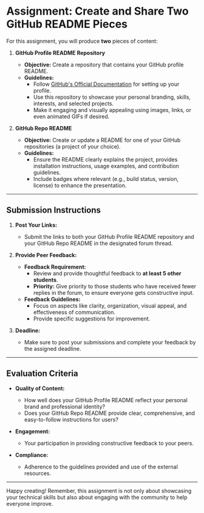 # Assignment: Create and Share Two GitHub README Pieces

For this assignment, you will produce **two** pieces of content:

1. **GitHub Profile README Repository**
    - **Objective:** Create a repository that contains your GitHub profile README.
    - **Guidelines:**
        - Follow [GitHub's Official Documentation](https://docs.github.com/en/get-started/start-your-journey/setting-up-your-profile) for setting up your profile.
        - Use this repository to showcase your personal branding, skills, interests, and selected projects.
        - Make it engaging and visually appealing using images, links, or even animated GIFs if desired.

2. **GitHub Repo README**
    - **Objective:** Create or update a README for one of your GitHub repositories (a project of your choice).
    - **Guidelines:**
        - Ensure the README clearly explains the project, provides installation instructions, usage examples, and contribution guidelines.
        - Include badges where relevant (e.g., build status, version, license) to enhance the presentation.

---

## Submission Instructions

1. **Post Your Links:**
    - Submit the links to both your GitHub Profile README repository and your GitHub Repo README in the designated forum thread.

2. **Provide Peer Feedback:**
    - **Feedback Requirement:**
        - Review and provide thoughtful feedback to **at least 5 other students**.
        - **Priority:** Give priority to those students who have received fewer replies in the forum, to ensure everyone gets constructive input.
    - **Feedback Guidelines:**
        - Focus on aspects like clarity, organization, visual appeal, and effectiveness of communication.
        - Provide specific suggestions for improvement.

3. **Deadline:**
    - Make sure to post your submissions and complete your feedback by the assigned deadline.

---

## Evaluation Criteria

- **Quality of Content:**
    - How well does your GitHub Profile README reflect your personal brand and professional identity?
    - Does your GitHub Repo README provide clear, comprehensive, and easy-to-follow instructions for users?

- **Engagement:**
    - Your participation in providing constructive feedback to your peers.

- **Compliance:**
    - Adherence to the guidelines provided and use of the external resources.

---

Happy creating! Remember, this assignment is not only about showcasing your technical skills but also about engaging with the community to help everyone improve.
